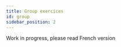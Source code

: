 ```yaml
---
title: Group exercices
id: group
sidebar_position: 2
---
```


Work in progress, please read French version
